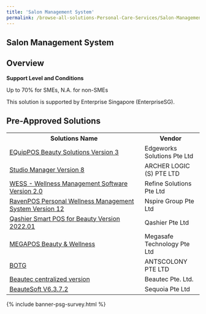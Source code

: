 ```yaml
---
title: 'Salon Management System'
permalink: /browse-all-solutions-Personal-Care-Services/Salon-Management-System
---
```


## Salon Management System
## Overview

**Support Level and Conditions**

Up to 70% for SMEs, N.A. for non-SMEs

This solution is supported by Enterprise Singapore (EnterpriseSG).

## Pre-Approved Solutions

<table>
<tr>
<th style='width: auto;'><b>Solutions Name</b></th>
<th style='width: 30%;'><b>Vendor</b></th>
</tr>
<tr>
<td><a href='/productivity-solutions-grant/solutionrepo/solution2947' target='_blank'>EQuipPOS Beauty Solutions Version 3</a><br></td>
<td>Edgeworks Solutions Pte Ltd</td>
</tr>
<tr>
<td><a href='/productivity-solutions-grant/solutionrepo/solution2972' target='_blank'>Studio Manager Version 8</a><br></td>
<td>ARCHER LOGIC (S) PTE LTD</td>
</tr>
<tr>
<td><a href='/productivity-solutions-grant/solutionrepo/solution2989' target='_blank'>WESS - Wellness Management Software Version 2.0</a><br></td>
<td>Refine Solutions Pte Ltd</td>
</tr>
<tr>
<td><a href='/productivity-solutions-grant/solutionrepo/solution3039' target='_blank'>RavenPOS Personal Wellness Management System Version 12</a><br></td>
<td>Nspire Group Pte Ltd</td>
</tr>
<tr>
<td><a href='/productivity-solutions-grant/solutionrepo/solution3250' target='_blank'>Qashier Smart POS for Beauty Version 2022.01</a><br></td>
<td>Qashier Pte Ltd</td>
</tr>
<tr>
<td><a href='/productivity-solutions-grant/solutionrepo/solution3418' target='_blank'>MEGAPOS Beauty & Wellness</a><br></td>
<td>Megasafe Technology Pte Ltd</td>
</tr>
<tr>
<td><a href='/productivity-solutions-grant/solutionrepo/solution3606' target='_blank'>BOTG</a><br></td>
<td>ANTSCOLONY PTE LTD</td>
</tr>
<tr>
<td><a href='/productivity-solutions-grant/solutionrepo/solution3700' target='_blank'>Beautec centralized version</a><br></td>
<td>Beautec Pte. Ltd.</td>
</tr>
<tr>
<td><a href='/productivity-solutions-grant/solutionrepo/solution3723' target='_blank'>BeauteSoft V6.3.7.2</a><br></td>
<td>Sequoia Pte Ltd</td>
</tr>
</table>

{% include banner-psg-survey.html %}
